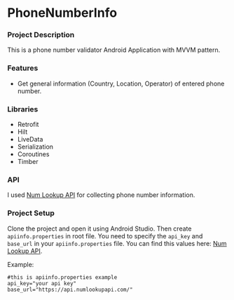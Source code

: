 # PhoneNumberInfo
### Project Description
This is a phone number validator Android Application with MVVM pattern.

### Features
- Get general information (Country, Location, Operator) of entered phone number.

### Libraries
- Retrofit
- Hilt
- LiveData
- Serialization
- Coroutines
- Timber

### API
I used [Num Lookup API](https://app.numlookupapi.com) for collecting phone number information.

### Project Setup
Clone the project and open it using Android Studio. Then create `apiinfo.properties` in root file. You need to specify the `api_key` and `base_url` in your `apiinfo.properties` file. You can find this values here: [Num Lookup API](https://app.numlookupapi.com/api-keys).

Example:
```properties
#this is apiinfo.properties example
api_key="your api key"
base_url="https://api.numlookupapi.com/"
```
